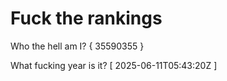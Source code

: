 # Fuck the rankings

Who the hell am I?
{ 35590355 }

What fucking year is it?
[ 2025-06-11T05:43:20Z ]
